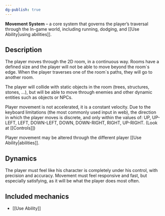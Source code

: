 ```yaml
---
dg-publish: true
---
```

**Movement System** – a core system that governs the player’s traversal through the In-game world, including running, dodging, and [[Use Ability|using abilities]].

## Description
The player moves through the 2D room, in a continuous way. Rooms have a defined size and the player will not be able to move beyond the room´s edge.
When the player traverses one of the room´s paths, they will go to another room.

The player will collide with static objects in the room (trees, structures, stones, ...), but will be able to move through enemies and other dynamic entities such as objects or NPCs.

Player movement is not accelerated, it is a constant velocity. Due to the keyboard limitations (the most commonly used input in web), the direction in which the player moves is discrete, and only within the values of: UP, UP-LEFT, LEFT, DOWN-LEFT, DOWN, DOWN-RIGHT, RIGHT, UP-RIGHT. (Look at [[Controls]])

Player movement may be altered through the different player [[Use Ability|abilities]].

## Dynamics 
The player must feel like his character is completely under his control, with precision and accuracy. Movement must feel responsive and fast, but especially satisfying, as it will be what the player does most often.


## Included mechanics
- [[Use Ability]]
